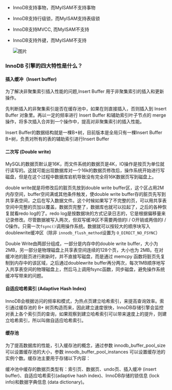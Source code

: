 - InnoDB支持事物，而MyISAM不支持事物

- InnoDB支持行级锁，而MyISAM支持表级锁

- InnoDB支持MVCC, 而MyISAM不支持

- InnoDB支持外键，而MyISAM不支持

  ![图片](https://mmbiz.qpic.cn/mmbiz_png/ceNmtYOhbMSIaAmoSYianlwqUjqymUETljvrMbU5PaMZUOzK2hDwdm9oibJhbslSq5icicsgja5th4S3Y5ZlIuibiajA/640?wx_fmt=png&wxfrom=5&wx_lazy=1&wx_co=1)

### InnoDB  引擎的四大特性是什么？

#### 插入缓冲（Insert buffer)

为了解决非聚集索引插入性能的问题,Insert Buffer 用于非聚集索引的插入和更新操作。

先判断插入的非聚集索引是否在缓存池中，如果在则直接插入，否则插入到 Insert Buffer 对象里。再以一定的频率进行 Insert Buffer 和辅助索引叶子节点的 merge 操作，将多次插入合并到一个操作中，提高对非聚集索引的插入性能。

Insert Buffer的数据结构就是一棵B+树，目前版本是全局只有一棵Insert Buffer B+树，负责对所有的表的辅助索引进行Insert Buffer

#### 二次写 (Double write)

MySQL的数据页默认是16K，而文件系统的数据页是4K，IO操作是按页为单位就行读写的。这就可能出现数据库对一个16k的数据页修改后，操作系统开始进行写磁盘，但是在这个过程中数据库宕机导致没有完全将16K数据页写到磁盘上。

double write就是将修改后的脏页先放到double write buffer区，这个区占用2M内存空间，buffer空间满或其他条件触发，使double write buffer存的脏页先写到共享表空间，之后在写入数据文件。这个时候如果写了不完整的页，可以用共享表空间中完整的页加以覆盖，数据页完整了，数据库也就可以拉起了，之后的各种恢复就看redo log的了。redo log是按数据块的方式记录日志的，它是根据偏移量来记录修改。尽管数据被写入两次，但双写缓冲区不需要两倍的I / O开销或两倍的I / O操作。只需一次`fsync()`调用操作系统。数据就可以按较大的顺序块写入doublewrite缓冲区（除非 `innodb_flush_method`设置为 `O_DIRECT_NO_FSYNC`）

Double Write由两部分组成，一部分是内存中的double write buffer，大小为2MB，另一部分是物理磁盘上共享表空间连续的128个页，大小也为 2MB。在对缓冲池的脏页进行刷新时，并不直接写磁盘，而是通过 memcpy 函数将脏页先复制到内存中的该区域，之后通过doublewrite buffer再分两次，每次1MB顺序地写入共享表空间的物理磁盘上，然后马上调用fsync函数，同步磁盘，避免操作系统缓冲写带来的问题。

#### 自适应哈希索引 (Adaptive Hash Index)

InnoDB会根据访问的频率和模式，为热点页建立哈希索引，来提高查询效率。索引通过缓存池的 B+ 树页构造而来，因此建立速度很快，InnoDB存储引擎会监控对表上各个索引页的查询，如果观察到建立哈希索引可以带来速度上的提升，则建立哈希索引，所以叫做自适应哈希索引。

#### 缓存池

为了提高数据库的性能，引入缓存池的概念，通过参数 innodb_buffer_pool_size 可以设置缓存池的大小，参数 innodb_buffer_pool_instances 可以设置缓存池的实例个数。缓存池主要用于存储以下内容：

缓冲池中缓存的数据页类型有：索引页、数据页、undo页、插入缓冲 (insert buffer)、自适应哈希索引(adaptive hash index)、InnoDB存储的锁信息 (lock info)和数据字典信息 (data dictionary)。